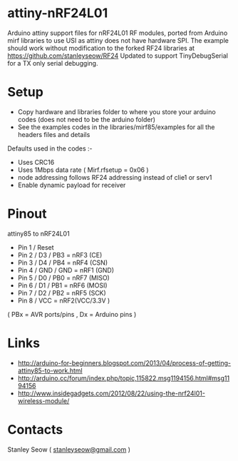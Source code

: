 attiny-nRF24L01
===============
Arduino attiny support files for nRF24L01 RF modules, ported from Arduino mirf libraries to use USI as attiny does 
not have hardware SPI.
The example should work without modification to the forked RF24 libraries at https://github.com/stanleyseow/RF24
Updated to support TinyDebugSerial for a TX only serial debugging.

Setup
=====

- Copy hardware and libraries folder to where you store your arduino codes (does not need to be the arduino folder) 
- See the examples codes in the libraries/mirf85/examples for all the headers files and details

Defaults used in the codes :-
- Uses CRC16 
- Uses 1Mbps data rate ( Mirf.rfsetup = 0x06 )
- node addressing follows RF24 addressing instead of clie1 or serv1
- Enable dynamic payload for receiver


Pinout
======
attiny85 to nRF24L01
- Pin 1 / Reset
- Pin 2 / D3  / PB3 = nRF3 (CE)
- Pin 3 / D4  / PB4 = nRF4 (CSN)
- Pin 4 / GND / GND = nRF1 (GND)
- Pin 5 / D0  / PB0 = nRF7 (MISO)
- Pin 6 / D1  / PB1 = nRF6 (MOSI)
- Pin 7 / D2  / PB2 = nRF5 (SCK)
- Pin 8 / VCC       = nRF2(VCC/3.3V )

( PBx = AVR ports/pins , Dx  = Arduino pins )

Links
=====
- http://arduino-for-beginners.blogspot.com/2013/04/process-of-getting-attiny85-to-work.html
- http://arduino.cc/forum/index.php/topic,115822.msg1194156.html#msg1194156
- http://www.insidegadgets.com/2012/08/22/using-the-nrf24l01-wireless-module/


Contacts
========
Stanley Seow ( stanleyseow@gmail.com )

